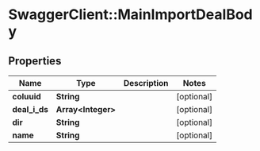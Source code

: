 # SwaggerClient::MainImportDealBody

## Properties
Name | Type | Description | Notes
------------ | ------------- | ------------- | -------------
**coluuid** | **String** |  | [optional] 
**deal_i_ds** | **Array&lt;Integer&gt;** |  | [optional] 
**dir** | **String** |  | [optional] 
**name** | **String** |  | [optional] 

